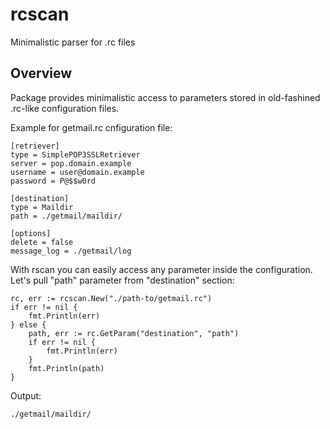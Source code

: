 # rcscan
Minimalistic parser for .rc files

## Overview

Package provides minimalistic access to parameters stored in old-fashined .rc-like configuration files.

Example for getmail.rc cnfiguration file:

	[retriever]
	type = SimplePOP3SSLRetriever
	server = pop.domain.example
	username = user@domain.example
	password = P@$$w0rd

	[destination]
	type = Maildir
	path = ./getmail/maildir/

	[options]
	delete = false
	message_log = ./getmail/log

With rscan you can easily access any parameter inside the configuration.
Let's pull "path" parameter from "destination" section:

	rc, err := rcscan.New("./path-to/getmail.rc")
	if err != nil {
		fmt.Println(err)
	} else {
		path, err := rc.GetParam("destination", "path")
		if err != nil {
			fmt.Println(err)
		}
		fmt.Println(path)
	}

Output:

    ./getmail/maildir/